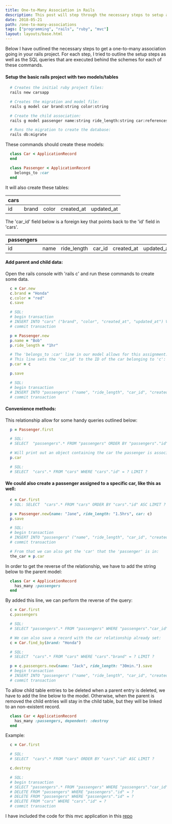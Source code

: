 ```yaml
---
title: One-to-Many Association in Rails
description: This post will step through the necessary steps to setup a one-to-many relationship between two tables in rails. I have also provided examples of all this code in a GitHub repo that I linked at the bottom of this post.
date: 2018-05-21
path: /one-to-many-associations
tags: ["programming", "rails", "ruby", "mvc"]
layout: layouts/base.html
---
```


Below I have outlined the necessary steps to get a one-to-many association going in your rails project. For each step, I tried to outline the setup steps as well as the SQL queries that are executed behind the schemes for each of these commands.

#### Setup the basic rails project with two models/tables

```bash
  # Creates the initial ruby project files:
  rails new carsapp

  # Creates the migration and model file:
  rails g model car brand:string color:string

  # Create the child association:
  rails g model passenger name:string ride_length:string car:references

  # Runs the migration to create the database:
  rails db:migrate
```

These commands should create these models:

```ruby
  class Car < ApplicationRecord
  end

  class Passenger < ApplicationRecord
    belongs_to :car
  end
```

It will also create these tables:

| cars |       |       |            |            |
| ---- | ----- | ----- | ---------- | ---------- |
| id   | brand | color | created_at | updated_at |

The 'car_id' field below is a foreign key that points back to the 'id' field in 'cars'.

| passengers |      |             |        |            |            |
| ---------- | ---- | ----------- | ------ | ---------- | ---------- |
| id         | name | ride_length | car_id | created_at | updated_at |

#### Add parent and child data:

Open the rails console with 'rails c' and run these commands to create some data.

```ruby
  c = Car.new
  c.brand = "Honda"
  c.color = "red"
  c.save

  # SQL:
  # begin transaction
  # INSERT INTO "cars" ("brand", "color", "created_at", "updated_at") VALUES (?, ?, ?, ?)
  # commit transaction

  p = Passenger.new
  p.name = "Bob"
  p.ride_length = "1hr"

  # The 'belongs_to :car' line in our model allows for this assignment:
  # This line sets the 'car_id' to the ID of the car belonging to 'c':
  p.car = c

  p.save

  # SQL:
  # begin transaction
  # INSERT INTO "passengers" ("name", "ride_length", "car_id", "created_at", "updated_at") VALUES (?, ?, ?, ?, ?)
  # commit transaction
```

#### Convenience methods:

This relationship allow for some handy queries outlined below:

```ruby
  p = Passenger.first

  # SQL:
  # SELECT  "passengers".* FROM "passengers" ORDER BY "passengers"."id" ASC LIMIT ?

  # Will print out an object containing the car the passenger is associated with:
  p.car

  # SQL:
  # SELECT  "cars".* FROM "cars" WHERE "cars"."id" = ? LIMIT ?
```

#### We could also create a passenger assigned to a specific car, like this as well:

```ruby
  c = Car.first
  # SQL: SELECT  "cars".* FROM "cars" ORDER BY "cars"."id" ASC LIMIT ?

  p = Passenger.new(name: "Jane", ride_length: "1.5hrs", car: c)
  p.save

  # SQL:
  # begin transaction
  # INSERT INTO "passengers" ("name", "ride_length", "car_id", "created_at", "updated_at") VALUES (?, ?, ?, ?, ?)
  # commit transaction

  # From that we can also get the 'car' that the 'passenger' is in:
  the_car = p.car
```

In order to get the reverse of the relationship, we have to add the string below to the parent model:

```ruby
  class Car < ApplicationRecord
    has_many :passengers
  end
```

By added this line, we can perform the reverse of the query:

```ruby
  c = Car.first
  c.passengers

  # SQL:
  # SELECT "passengers".* FROM "passengers" WHERE "passengers"."car_id" = ?

  # We can also save a record with the car relationship already set:
  c = Car.find_by(brand: "Honda")

  # SQL:
  # SELECT  "cars".* FROM "cars" WHERE "cars"."brand" = ? LIMIT ?

  p = c.passengers.new(name: "Jack", ride_length: "30min.").save
  # begin transaction
  # INSERT INTO "passengers" ("name", "ride_length", "car_id", "created_at", "updated_at") VALUES (?, ?, ?, ?, ?)
  # commit transaction
```

To allow child table entries to be deleted when a parent entry is deleted, we have to add the line below to the model. Otherwise, when the parent is removed the child entries will stay in the child table, but they will be linked to an non-existent record.

```ruby
  class Car < ApplicationRecord
    has_many :passengers, dependent: :destroy
  end
```

Example:

```ruby
  c = Car.first

  # SQL:
  # SELECT  "cars".* FROM "cars" ORDER BY "cars"."id" ASC LIMIT ?

  c.destroy

  # SQL:
  # begin transaction
  # SELECT "passengers".* FROM "passengers" WHERE "passengers"."car_id" = ?
  # DELETE FROM "passengers" WHERE "passengers"."id" = ?
  # DELETE FROM "passengers" WHERE "passengers"."id" = ?
  # DELETE FROM "cars" WHERE "cars"."id" = ?
  # commit transaction
```

I have included the code for this mvc application in this [repo](https://github.com/joshayoung/one-to-many-rails'>one-to-many-rails)
